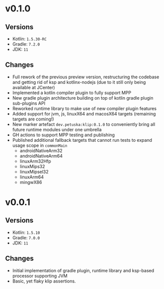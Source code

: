 # v0.1.0
## Versions
* Kotlin: `1.5.30-RC`
* Gradle: `7.2.0`
* JDK: `11`

## Changes
* Full rework of the previous preview version, restructuring the codebase and getting rid of ksp and kotlinx-nodejs
  (due to it still only being available at JCenter)
* Implemented a kotlin compiler plugin to fully support MPP
* New gradle plugin architecture building on top of kotlin gradle plugin sub-plugins API
* Reworked runtime library to make use of new compiler plugin features
* Added support for jvm, js, linuxX64 and macosX64 targets (remaining targets are coming!)
* New marker artefact `dev.petuska:klip:0.1.0` to conveniently bring all future runtime modules under one umbrella
* GH actions to support MPP testing and publishing
* Published additional fallback targets that cannot run tests to expand usage scope in `commonMain`
  * androidNativeArm32
  * androidNativeArm64
  * linuxArm32Hfp
  * linuxMips32
  * linuxMipsel32
  * linuxArm64
  * mingwX86

# v0.0.1
## Versions
* Kotlin: `1.5.10`
* Gradle: `7.0.0`
* JDK: `11`

## Changes
* Initial implementation of gradle plugin, runtime library and ksp-based processor supporting JVM
* Basic, yet flaky klip assertions.
